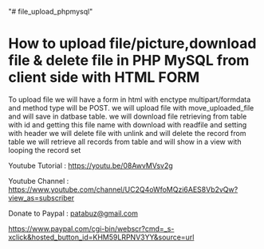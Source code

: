 "# file_upload_phpmysql" 

How to upload file/picture,download file & delete file in PHP MySQL from client side with HTML FORM
====================================================================================================

To upload file we will have a form in html with enctype multipart/formdata and method type will be POST.
we will upload file with move_uploaded_file and will save in datbase table.
we will download file retrieving from table with id and getting this file name with download with readfile and setting with header
we will delete file with unlink and will delete the record from table
we will retrieve all records from table and will show in a view with looping the record set

Youtube Tutorial : https://youtu.be/08AwvMVsv2g

Youtube Channel : https://www.youtube.com/channel/UC2Q4oWfoMQzi6AES8Vb2vQw?view_as=subscriber

Donate to Paypal : patabuz@gmail.com

https://www.paypal.com/cgi-bin/webscr?cmd=_s-xclick&hosted_button_id=KHM59LRPNV3YY&source=url
